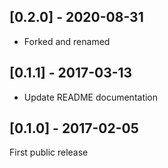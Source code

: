 ## [0.2.0] - 2020-08-31
- Forked and renamed

## [0.1.1] - 2017-03-13
- Update README documentation

## [0.1.0] - 2017-02-05

First public release
